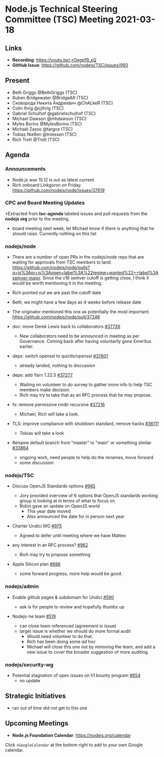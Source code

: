 # Node.js Technical Steering Committee (TSC) Meeting 2021-03-18

## Links

* **Recording**: <https://youtu.be/-rOegpf9_xQ>
* **GitHub Issue**: <https://github.com/nodejs/TSC/issues/993>

## Present

* Beth Griggs @BethGriggs (TSC)
* Ruben Bridgewater @BridgeAR (TSC)
* Сковорода Никита Андреевич @ChALkeR (TSC)
* Colin Ihrig @cjihrig (TSC)
* Gabriel Schulhof @gabrielschulhof (TSC)
* Michael Dawson @mhdawson (TSC)
* Myles Borins @MylesBorins (TSC)
* Michaël Zasso @targos (TSC)
* Tobias Nießen @tniessen (TSC)
* Rich Trott @Trott (TSC)

## Agenda

### Announcements

* Node.js was 15.12 is out as latest current
* Rich onboard Linkgoron on Friday. <https://github.com/nodejs/node/issues/37619>

### CPC and Board Meeting Updates

\*Extracted from **tsc-agenda** labeled issues and pull requests from the **nodejs org** prior to the meeting.

* board meeting next week, let Michael know if there is anything that he should raise. Currently
  nothing on this list

### nodejs/node

* There are a number of open PRs in the nodejs/node repo that are waiting for approvals from TSC members to land: <https://github.com/nodejs/node/pulls?q=is%3Apr+is%3Aopen+label%3A%22review+wanted%22++label%3Asemver-major>. Since the v16 semver cutoff is getting close, I think it would be worth mentioning it in the meeting.

* Rich pointed out we are past the cutoff date

* Beth, we might have a few days as 4 weeks before release date

* The originator mentioned this one as potentially the most important: <https://github.com/nodejs/node/pull/37246>

* doc: move Derek Lewis back to collaborators [#37726](https://github.com/nodejs/node/pull/37726)
  * New collaborators need to be announced in meeting as per Governance. Coming back after
    having voluntarily gone Emeritus earlier.

* deps: switch openssl to quictls/openssl [#37601](https://github.com/nodejs/node/pull/37601)
  * already landed, nothing to discussion

* deps: add Yarn 1.22.5 [#37277](https://github.com/nodejs/node/pull/37277)
  * Waiting on volunteer to do survey to gather more info to help TSC members make decision.
  * Rich may try to take that as an RFC process that he may propose.

* fs: remove permissive rmdir recursive [#37216](https://github.com/nodejs/node/pull/37216)
  * Michael, Rich will take a look.

* TLS: improve compliance with shutdown standard, remove hacks [#36111](https://github.com/nodejs/node/pull/36111)
  * Tobias will take a look

* Rename default branch from "master" to "main" or something similar [#33864](https://github.com/nodejs/node/issues/33864)
  * ongoing work, need people to help do the renames, move forward
  * some discussion

### nodejs/TSC

* Discuss OpenJS Standards options [#985](https://github.com/nodejs/TSC/issues/985)
  * Jory provided overview of 6 options that OpenJS standards working group is looking at in
    terms of what to focus on
  * Robin gave an update on OpenJS world
    * This year date moved
    * Also announced the date for in person next year

* Charter Undici WG [#975](https://github.com/nodejs/TSC/pull/975)
  * Agreed to defer until meeting where we have Matteo

* any interest in an RFC process? [#962](https://github.com/nodejs/TSC/issues/962)
  * Rich may try to propose something

* Apple Silicon plan [#886](https://github.com/nodejs/TSC/issues/886)
  * some forward progress, more help would be good.

### nodejs/admin

* Enable github pages & subdomain for Undici [#590](https://github.com/nodejs/admin/issues/590)
  * ask is for people to review and hopefully thumbs up

* Nodejs-he team [#519](https://github.com/nodejs/admin/issues/519)
  * can close team referenced (agreement in issue)
  * larger issue is whether we should do more formal audit
    * Would need volunteer to do that.
    * Rich has been doing some _ad hoc_
    * Michael will close this one out by removing the team, and add a new issue to cover the
      broader suggestion of more auditing.

### nodejs/security-wg

* Potential stagnation of open issues on h1 bounty program [#654](https://github.com/nodejs/security-wg/issues/654)
  * no update

## Strategic Initiatives

* ran out of time did not get to this one

## Upcoming Meetings

* **Node.js Foundation Calendar**: <https://nodejs.org/calendar>

Click `+GoogleCalendar` at the bottom right to add to your own Google calendar.
